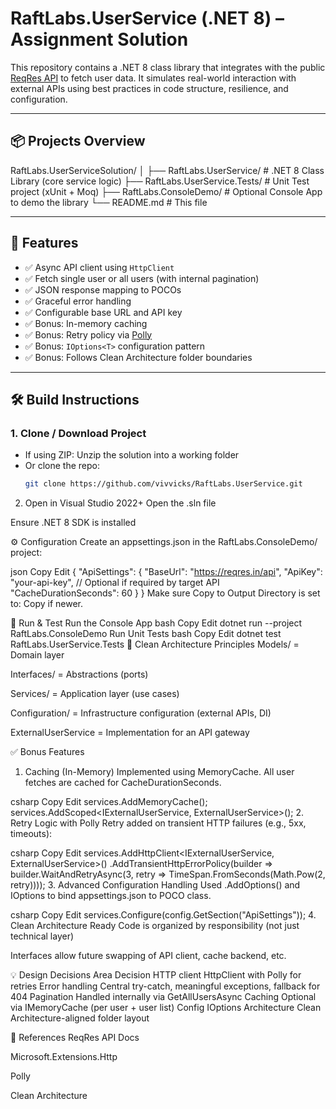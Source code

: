# RaftLabs.UserService (.NET 8) – Assignment Solution

This repository contains a .NET 8 class library that integrates with the public [ReqRes API](https://reqres.in/) to fetch user data. It simulates real-world interaction with external APIs using best practices in code structure, resilience, and configuration.

---

## 📦 Projects Overview

RaftLabs.UserServiceSolution/
│
├── RaftLabs.UserService/ # .NET 8 Class Library (core service logic)
├── RaftLabs.UserService.Tests/ # Unit Test project (xUnit + Moq)
├── RaftLabs.ConsoleDemo/ # Optional Console App to demo the library
└── README.md # This file


---

## 🚀 Features

- ✅ Async API client using `HttpClient`
- ✅ Fetch single user or all users (with internal pagination)
- ✅ JSON response mapping to POCOs
- ✅ Graceful error handling
- ✅ Configurable base URL and API key
- ✅ Bonus: In-memory caching
- ✅ Bonus: Retry policy via [Polly](https://github.com/App-vNext/Polly)
- ✅ Bonus: `IOptions<T>` configuration pattern
- ✅ Bonus: Follows Clean Architecture folder boundaries

---

## 🛠 Build Instructions

### 1. Clone / Download Project

- If using ZIP: Unzip the solution into a working folder
- Or clone the repo:  
  ```bash
  git clone https://github.com/vivvicks/RaftLabs.UserService.git
2. Open in Visual Studio 2022+
Open the .sln file

Ensure .NET 8 SDK is installed

⚙️ Configuration
Create an appsettings.json in the RaftLabs.ConsoleDemo/ project:

json
Copy
Edit
{
  "ApiSettings": {
    "BaseUrl": "https://reqres.in/api",
    "ApiKey": "your-api-key",  // Optional if required by target API
    "CacheDurationSeconds": 60
  }
}
Make sure Copy to Output Directory is set to: Copy if newer.

🧪 Run & Test
Run the Console App
bash
Copy
Edit
dotnet run --project RaftLabs.ConsoleDemo
Run Unit Tests
bash
Copy
Edit
dotnet test RaftLabs.UserService.Tests
📐 Clean Architecture Principles
Models/ = Domain layer

Interfaces/ = Abstractions (ports)

Services/ = Application layer (use cases)

Configuration/ = Infrastructure configuration (external APIs, DI)

ExternalUserService = Implementation for an API gateway

✅ Bonus Features
1. Caching (In-Memory)
Implemented using MemoryCache. All user fetches are cached for CacheDurationSeconds.

csharp
Copy
Edit
services.AddMemoryCache();
services.AddScoped<IExternalUserService, ExternalUserService>();
2. Retry Logic with Polly
Retry added on transient HTTP failures (e.g., 5xx, timeouts):

csharp
Copy
Edit
services.AddHttpClient<IExternalUserService, ExternalUserService>()
    .AddTransientHttpErrorPolicy(builder =>
        builder.WaitAndRetryAsync(3, retry => TimeSpan.FromSeconds(Math.Pow(2, retry))));
3. Advanced Configuration Handling
Used .AddOptions() and IOptions<ApiSettings> to bind appsettings.json to POCO class.

csharp
Copy
Edit
services.Configure<ApiSettings>(config.GetSection("ApiSettings"));
4. Clean Architecture Ready
Code is organized by responsibility (not just technical layer)

Interfaces allow future swapping of API client, cache backend, etc.

💡 Design Decisions
Area	Decision
HTTP client	HttpClient with Polly for retries
Error handling	Central try-catch, meaningful exceptions, fallback for 404
Pagination	Handled internally via GetAllUsersAsync
Caching	Optional via IMemoryCache (per user + user list)
Config	IOptions<ApiSettings>
Architecture	Clean Architecture-aligned folder layout

📎 References
ReqRes API Docs

Microsoft.Extensions.Http

Polly

Clean Architecture
